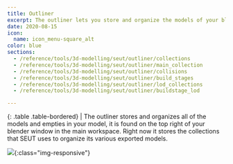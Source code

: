 ```yaml
---
title: Outliner
excerpt: The outliner lets you store and organize the models of your block.
date: 2020-08-15
icon:
  name: icon_menu-square_alt
color: blue
sections:
  - /reference/tools/3d-modelling/seut/outliner/collections
  - /reference/tools/3d-modelling/seut/outliner/main_collection
  - /reference/tools/3d-modelling/seut/outliner/collisions
  - /reference/tools/3d-modelling/seut/outliner/build_stages
  - /reference/tools/3d-modelling/seut/outliner/lod_collections
  - /reference/tools/3d-modelling/seut/outliner/buildstage_lod

---
```


<div class="table-responsive">

{: .table .table-bordered}
| The outliner stores and organizes all of the models and empties in your model, it is found on the top right of your blender window in the main workspace. Right now it stores the collections that SEUT uses to organize its various exported models.

</div>

![](/modding-reference/assets/images/reference/seut/outliner_1.png){:class="img-responsive"}

<br><br/>
